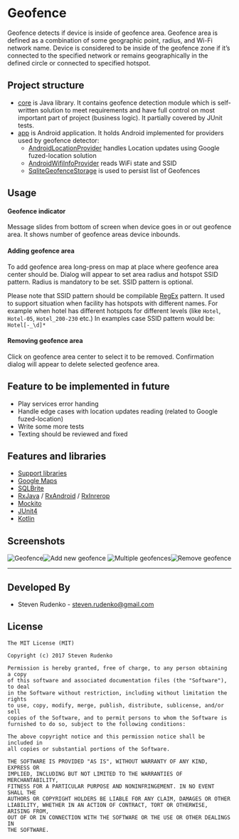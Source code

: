 Geofence
===================

Geofence detects if device is inside of geofence area.
Geofence area is defined as a combination of some geographic point, radius, and Wi-Fi network name. Device is considered to be inside of the geofence zone if it’s connected to the specified network or remains geographically in the defined circle or connected to specified hotspot.

## Project structure
* [core](core) is Java library. It contains geofence detection module which is self-written solution to meet requirements and have full control on most important part of project (business logic). It partially covered by JUnit tests.
* [app](app) is Android application. It holds Android implemented for providers used by geofence detector:
    - [AndroidLocationProvider](app/src/main/java/com/github/stevenrudenko/geofence/core/AndroidLocationProvider.java) handles Location updates using Google fuzed-location solution
    - [AndroidWifiInfoProvider](app/src/main/java/com/github/stevenrudenko/geofence/core/AndroidWifiInfoProvider.java) reads WiFi state and SSID
    - [SqliteGeofenceStorage](app/src/main/java/com/github/stevenrudenko/geofence/core/SqliteGeofenceStorage.java) is used to persist list of Geofences

## Usage

#### Geofence indicator
Message slides from bottom of screen when device goes in or out geofence area. It shows number of geofence areas device inbounds.

#### Adding geofence area
To add geofence area long-press on map at place where geofence area center should be. Dialog will appear to set area radius and hotspot SSID pattern. Radius is mandatory to be set. SSID pattern is optional.

Please note that SSID pattern should be compilable [RegEx](https://en.wikipedia.org/wiki/Regular_expression) pattern. It used to support situation when facility has hotspots with different names. For example when hotel has different hotspots for different levels (like `Hotel`, `Hotel-05`, `Hotel_200-230` etc.) In examples case SSID pattern would be: `Hotel[-_\d]*`

#### Removing geofence area
Click on geofence area center to select it to be removed. Confirmation dialog will appear to delete selected geofence area.

## Feature to be implemented in future
* Play services error handing
* Handle edge cases with location updates reading (related to Google fuzed-location)
* Write some more tests
* Texting should be reviewed and fixed

## Features and libraries
* [Support libraries](https://developer.android.com/topic/libraries/support-library/index.html)
* [Google Maps](https://developers.google.com/maps/documentation/android-api/)
* [SQLBrite](https://github.com/square/sqlbrite)
* [RxJava](https://github.com/ReactiveX/RxJava) / [RxAndroid](https://github.com/ReactiveX/RxAndroid) / [RxInrerop](https://github.com/akarnokd/RxJava2Interop)
* [Mockito](https://github.com/mockito/mockito)
* [JUnit4](https://github.com/junit-team/junit)
* [Kotlin](http://kotlinlang.org/)



## Screenshots

![Geofence](design/screenshot-01.png)![Add new geofence](design/screenshot-02.png)
![Multiple geofences](design/screenshot-03.png)![Remove geofence](design/screenshot-04.png)

-------------------------------------------------------------------------------

## Developed By

* Steven Rudenko - <steven.rudenko@gmail.com>

## License
```
The MIT License (MIT)

Copyright (c) 2017 Steven Rudenko

Permission is hereby granted, free of charge, to any person obtaining a copy
of this software and associated documentation files (the "Software"), to deal
in the Software without restriction, including without limitation the rights
to use, copy, modify, merge, publish, distribute, sublicense, and/or sell
copies of the Software, and to permit persons to whom the Software is
furnished to do so, subject to the following conditions:

The above copyright notice and this permission notice shall be included in
all copies or substantial portions of the Software.

THE SOFTWARE IS PROVIDED "AS IS", WITHOUT WARRANTY OF ANY KIND, EXPRESS OR
IMPLIED, INCLUDING BUT NOT LIMITED TO THE WARRANTIES OF MERCHANTABILITY,
FITNESS FOR A PARTICULAR PURPOSE AND NONINFRINGEMENT. IN NO EVENT SHALL THE
AUTHORS OR COPYRIGHT HOLDERS BE LIABLE FOR ANY CLAIM, DAMAGES OR OTHER
LIABILITY, WHETHER IN AN ACTION OF CONTRACT, TORT OR OTHERWISE, ARISING FROM,
OUT OF OR IN CONNECTION WITH THE SOFTWARE OR THE USE OR OTHER DEALINGS IN
THE SOFTWARE.
```
